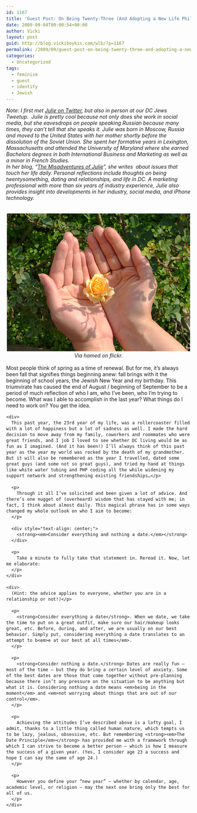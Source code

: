 ```yaml
---
id: 1167
title: 'Guest Post: On Being Twenty-Three (And Adopting a New Life Philosophy)'
date: 2009-09-04T00:00:54+00:00
author: Vicki
layout: post
guid: http://blog.vickiboykis.com/wlb/?p=1167
permalink: /2009/09/guest-post-on-being-twenty-three-and-adopting-a-new-life-philosophy/
categories:
  - Uncategorized
tags:
  - feminism
  - guest
  - identity
  - Jewish
---
```

<div id=":1o4">
  <em>Note: I first met <a href="http://twitter.com/julieminevich">Julie on Twitter</a>, but also in person at our DC Jews Tweetup.  Julie is pretty cool because not only does she work in social media, but she eavesdrops on people speaking Russian because many times, they can&#8217;t tell that she speaks it. </em><em>Julie was born in Moscow, Russia and moved to the United States with her mother shortly before the dissolution of the Soviet Union. She spent her formative years in Lexington, Massachusetts and attended the University of Maryland where she earned Bachelors degrees in both International Business and Marketing as well as a minor in French Studies.</em>
</div>

<div>
</div>

<div>
  <div>
    <em> In her blog, “</em><a href="http://www.julieminevich.com/" target="_blank"><em>The Misadventures of Julie</em></a><em>”, she writes  about issues that touch her life daily. Personal reflections include thoughts on being twentysomething, dating and relationships, and life in DC. A marketing professional with more than six years of industry experience, Julie also provides insight into developments in her industry, social media, and iPhone technology.</em>
  </div>
  
  <div>
    <em><br /> </em>
  </div>
</div>

<div>
  <em><br /> </em>
</div>

<div style="text-align: center;">
  <em><a href="https://raw.githubusercontent.com/veekaybee/wlb/gh-pages/assets/images/2009/09/277221852_476e8916f0.jpg"><img class="aligncenter size-full wp-image-1170" title="277221852_476e8916f0" src="https://raw.githubusercontent.com/veekaybee/wlb/gh-pages/assets/images/2009/09/277221852_476e8916f0.jpg" alt="277221852_476e8916f0" width="500" height="375" /></a>Via hamed on flickr.<br /> </em>
</div>

<div>
  <em><br /> </em>
</div>

<div id=":1o4">
  <div>
    Most people think of spring as a time of renewal. But for me, it’s always been fall that signifies things beginning anew: fall brings with it the beginning of school years, the Jewish New Year and my birthday. This triumvirate has caused the end of August / beginning of September to be a period of much reflection of who I am, who I’ve been, who I’m trying to become. What was I able to accomplish in the last year? What things do I need to work on? You get the idea.</p> 
    
    <div>
      This past year, the 23rd year of my life, was a rollercoaster filled with a lot of happiness but a lot of sadness as well. I made the hard decision to move away from my family, coworkers and roommates who were great friends, and I job I loved to see whether DC living would be as fun as I imagined. (And it has been!) I’ll always think of this past year as the year my world was rocked by the death of my grandmother. But it will also be remembered as the year I travelled, dated some great guys (and some not so great guys), and tried my hand at things like white water tubing and PHP coding all the while widening my support network and strengthening existing friendships…</p> 
      
      <p>
        Through it all I’ve solicited and been given a lot of advice. And there’s one nugget of (overheard) wisdom that has stayed with me; in fact, I think about almost daily. This magical phrase has in some ways changed my whole outlook on who I aim to become:
      </p>
      
      <div style="text-align: center;">
        <strong><em>Consider everything and nothing a date.</em></strong>
      </div>
      
      <p>
        Take a minute to fully take that statement in. Reread it. Now, let me elaborate:
      </p>
    </div>
    
    <div>
      (Hint: the advice applies to everyone, whether you are in a relationship or not!)</p> 
      
      <p>
        <strong>Consider everything a date</strong>. When we date, we take the time to put on a great outfit, make sure our hair/makeup looks great, etc. Before, during, and after, we are usually on our best behavior. Simply put, considering everything a date translates to an attempt to b<em>e at our best at all times</em>.
      </p>
      
      <p>
        <strong>Consider nothing a date.</strong> Dates are really fun – most of the time – but they do bring a certain level of anxiety. Some of the best dates are those that come together without pre-planning because there isn’t any pressure on the situation to be anything but what it is. Considering nothing a date means <em>being in the moment</em> and <em>not worrying about things that are out of our control</em>.
      </p>
      
      <p>
        Achieving the attitudes I’ve described above is a lofty goal, I admit, thanks to a little thing called human nature, which tempts us to be lazy, jealous, obsessive, etc. But remembering <strong><em>The Date Principle</em></strong> has provided me with a framework through which I can strive to become a better person – which is how I measure the success of a given year. (Yes, I consider age 23 a success and hope I can say the same of age 24.)
      </p>
      
      <p>
        However you define your “new year” – whether by calendar, age, academic level, or religion – may the next one bring only the best for all of us.
      </p>
    </div>
  </div>
</div>